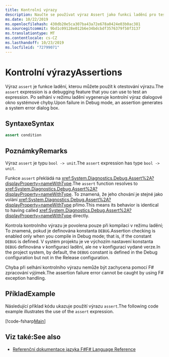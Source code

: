 ```yaml
---
title: Kontrolní výrazy
description: Naučte se používat výraz Assert jako funkci ladění pro testování výrazů v F# programovacím jazyce.
ms.date: 10/22/2019
ms.openlocfilehash: 430db20e5ca307ba43a72e678a0424e03b0ac381
ms.sourcegitcommit: 9bd1c09128e012b6e34bdcbdf3576379f58f3137
ms.translationtype: MT
ms.contentlocale: cs-CZ
ms.lasthandoff: 10/23/2019
ms.locfileid: "72799071"
---
```

# <a name="assertions"></a><span data-ttu-id="f3f54-103">Kontrolní výrazy</span><span class="sxs-lookup"><span data-stu-id="f3f54-103">Assertions</span></span>

<span data-ttu-id="f3f54-104">Výraz `assert` je funkce ladění, kterou můžete použít k otestování výrazu.</span><span class="sxs-lookup"><span data-stu-id="f3f54-104">The `assert` expression is a debugging feature that you can use to test an expression.</span></span> <span data-ttu-id="f3f54-105">Po selhání v režimu ladění vygeneruje kontrolní výraz dialogové okno systémové chyby.</span><span class="sxs-lookup"><span data-stu-id="f3f54-105">Upon failure in Debug mode, an assertion generates a system error dialog box.</span></span>

## <a name="syntax"></a><span data-ttu-id="f3f54-106">Syntaxe</span><span class="sxs-lookup"><span data-stu-id="f3f54-106">Syntax</span></span>

```fsharp
assert condition
```

## <a name="remarks"></a><span data-ttu-id="f3f54-107">Poznámky</span><span class="sxs-lookup"><span data-stu-id="f3f54-107">Remarks</span></span>

<span data-ttu-id="f3f54-108">Výraz `assert` je typu `bool -> unit`.</span><span class="sxs-lookup"><span data-stu-id="f3f54-108">The `assert` expression has type `bool -> unit`.</span></span>

<span data-ttu-id="f3f54-109">Funkce `assert` překládá na <xref:System.Diagnostics.Debug.Assert%2A?displayProperty=nameWithType>.</span><span class="sxs-lookup"><span data-stu-id="f3f54-109">The `assert` function resolves to <xref:System.Diagnostics.Debug.Assert%2A?displayProperty=nameWithType>.</span></span> <span data-ttu-id="f3f54-110">To znamená, že jeho chování je stejné jako volání <xref:System.Diagnostics.Debug.Assert%2A?displayProperty=nameWithType> přímo.</span><span class="sxs-lookup"><span data-stu-id="f3f54-110">This means its behavior is identical to having called <xref:System.Diagnostics.Debug.Assert%2A?displayProperty=nameWithType> directly.</span></span>

<span data-ttu-id="f3f54-111">Kontrola kontrolního výrazu je povolena pouze při kompilaci v režimu ladění; To znamená, pokud je definována konstanta `DEBUG`.</span><span class="sxs-lookup"><span data-stu-id="f3f54-111">Assertion checking is enabled only when you compile in Debug mode; that is, if the constant `DEBUG` is defined.</span></span> <span data-ttu-id="f3f54-112">V systém projektu je ve výchozím nastavení konstanta `DEBUG` definována v konfiguraci ladění, ale ne v konfiguraci vydané verze.</span><span class="sxs-lookup"><span data-stu-id="f3f54-112">In the project system, by default, the `DEBUG` constant is defined in the Debug configuration but not in the Release configuration.</span></span>

<span data-ttu-id="f3f54-113">Chyba při selhání kontrolního výrazu nemůže být zachycena pomocí F# zpracování výjimek.</span><span class="sxs-lookup"><span data-stu-id="f3f54-113">The assertion failure error cannot be caught by using F# exception handling.</span></span>

## <a name="example"></a><span data-ttu-id="f3f54-114">Příklad</span><span class="sxs-lookup"><span data-stu-id="f3f54-114">Example</span></span>

<span data-ttu-id="f3f54-115">Následující příklad kódu ukazuje použití výrazu `assert`.</span><span class="sxs-lookup"><span data-stu-id="f3f54-115">The following code example illustrates the use of the `assert` expression.</span></span>

[!code-fsharp[Main](~/samples/snippets/fsharp/lang-ref-2/snippet5401.fs)]

## <a name="see-also"></a><span data-ttu-id="f3f54-116">Viz také:</span><span class="sxs-lookup"><span data-stu-id="f3f54-116">See also</span></span>

- [<span data-ttu-id="f3f54-117">Referenční dokumentace jazyka F#</span><span class="sxs-lookup"><span data-stu-id="f3f54-117">F# Language Reference</span></span>](index.md)
